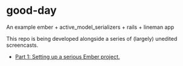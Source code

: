 good-day
========

An example ember + active_model_serializers + rails + lineman app

This repo is being developed alongside a series of (largely) unedited screencasts.

* [Part 1: Setting up a serious Ember project.](http://blog.testdouble.com/posts/2014-04-19-setting-up-a-serious-ember-project.html)
